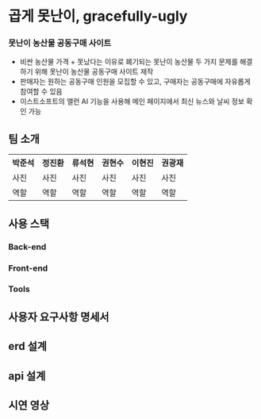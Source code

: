 # 곱게 못난이, gracefully-ugly
### 못난이 농산물 공동구매 사이트
- 비싼 농산물 가격 + 못났다는 이유로 폐기되는 못난이 농산물 두 가지 문제를 해결하기 위해 못난이 농산물 공동구매 사이트 제작
- 판매자는 원하는 공동구매 인원을 모집할 수 있고, 구매자는 공동구매에 자유롭게 참여할 수 있음
- 이스트소프트의 앨런 AI 기능을 사용해 메인 페이지에서 최신 뉴스와 날씨 정보 확인 가능

## 팀 소개
<table>
    <tr>
        <th>박준석</th>
        <th>정진환</th>
        <th>류석현</th>
        <th>권현수</th>
        <th>이현진</th>
        <th>권광재</th>
    </tr>
    <tr>
	    <td>사진</td>
	    <td>사진</td>
	    <td>사진</td>
	    <td>사진</td>
	    <td>사진</td>
	    <td>사진</td>
    </tr>
    <tr>
	    <td>역할</td>
	    <td>역할</td>
	    <td>역할</td>
	    <td>역할</td>
	    <td>역할</td>
	    <td>역할</td>
    </tr>
</table>    
    

## 사용 스택
### Back-end

### Front-end

### Tools

## 사용자 요구사항 명세서

## erd 설계

## api 설계

## 시연 영상



